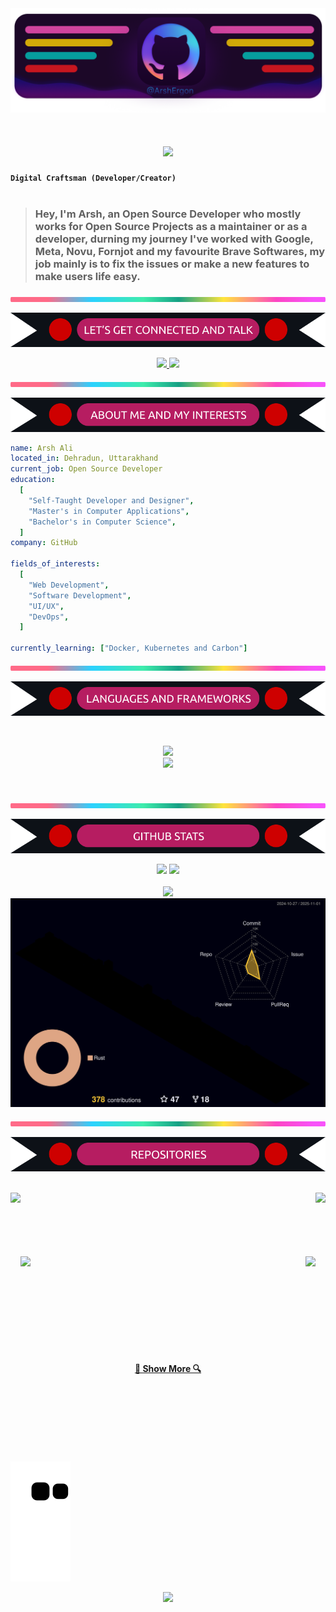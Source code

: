 <img src="https://github.com/ArshErgon/ArshErgon/blob/main/assets/header/arsh.png">

<h1 align="center">
  <a href="https://git.io/typing-svg">
    <img src="https://readme-typing-svg.demolab.com?font=Major+Mono+Display&size=50&pause=10000&color=7BF7ED&center=true&vCenter=true&width=550&height=100&lines=I'm+Arsh+Ergon!">
  </a>
</h1>

**```Digital Craftsman (Developer/Creator)```** 
<br/><br/>
><h3>Hey, I'm Arsh, an Open Source Developer who mostly works for Open Source Projects as a maintainer or as a developer, durning my journey I've worked with Google, Meta, Novu, Fornjot and my favourite Brave Softwares, my job mainly is to fix the issues or make a new features to make users life easy.
</h3>
<img src="https://github.com/ArshErgon/ArshErgon/blob/main/assets/header/lineBar.png" width="100%" height="8px"/>
<p align="center">
  <img src="https://github.com/ArshErgon/ArshErgon/blob/main/assets/header/connected.png" />
</p>

<p align="center">
<a href="https://www.linkedin.com/in/arshergon/">
  <img height="50" src="https://user-images.githubusercontent.com/46517096/166973395-19676cd8-f8ec-4abf-83ff-da8243505b82.png"/>
</a>
<a href="https://www.instagram.com/arshergon/">
  <img height="50" src="https://user-images.githubusercontent.com/46517096/166974368-9798f39f-1f46-499c-b14e-81f0a3f83a06.png"/>
</a>
</p>
<img src="https://github.com/ArshErgon/ArshErgon/blob/main/assets/header/lineBar.png" width="100%" height="8px"/>
<p align="center"> 
<img src="https://github.com/ArshErgon/ArshErgon/blob/main/assets/header/interest.png" />
</p>

```yaml
name: Arsh Ali
located_in: Dehradun, Uttarakhand
current_job: Open Source Developer
education:
  [
    "Self-Taught Developer and Designer",
    "Master's in Computer Applications",
    "Bachelor's in Computer Science",
  ]
company: GitHub

fields_of_interests:
  [
    "Web Development",
    "Software Development",
    "UI/UX",
    "DevOps",
  ]
  
currently_learning: ["Docker, Kubernetes and Carbon"]
```
  
 
<img src="https://github.com/ArshErgon/ArshErgon/blob/main/assets/header/lineBar.png" width="100%" height="8px"/><br>
<p align="center"> 
<img src="https://github.com/ArshErgon/ArshErgon/blob/main/assets/header/languages.png" />
</p>
<br>
<p align="center">
  <a href="https://skillicons.dev">
    <img src="https://skillicons.dev/icons?i=git,react,nodejs,github,python,vue,javascript,css,express,styledcomponents,nextjs,graphql" /><br>
    <img src="https://skillicons.dev/icons?i=angular,bootstrap,mongodb,mysql,django,html,blender,ae,linux,vscode,heroku,figma,gradle,java" />

  </a>
</p>
<br>
<br>
<img src="https://github.com/ArshErgon/ArshErgon/blob/main/assets/header/lineBar.png" width="100%" height="8px"/>
<p align="center"> 
<img src="https://github.com/ArshErgon/ArshErgon/blob/main/assets/header/stats.png" />
</p>

<div align="center">
 <img width="400px" src="https://github-readme-stats.vercel.app/api/top-langs/?username=arshergon&layout=compact&theme=radical&custom_title=Languages"/>
 <img width="400px" src="https://github-readme-stats.vercel.app/api?username=arshergon&theme=radical" /> 
 <br>
 <br>
 <img width="600px"src="https://activity-graph.herokuapp.com/graph?username=arshergon&theme=redical">
 <img src="https://github.com/ArshErgon/ArshErgon/blob/784f140f5ceb66d54e34558bc37113da3049c34d/profile-3d-contrib/profile-night-rainbow.svg" />
</div>

<img src="https://github.com/ArshErgon/ArshErgon/blob/main/assets/header/lineBar.png" width="100%" height="8px"/><br>
<p align="center"> 
<img src="https://github.com/ArshErgon/ArshErgon/blob/main/assets/header/repos.png" />
</p>
<br>
<div width="100%" align="center">
  <a align="right" href="https://github.com/ArshErgon/Novu" title="Data Structures"><img align="left" height="115" src="https://github-readme-stats.vercel.app/api/pin/?username=ArshErgon&repo=Novu&theme=react&border_color=61dafb&border_radius=10"></a>
  <a align="left" href="https://github.com/ArshErgon/state-channel-demo" title="Chat & Fresh"><img align="right" height="115" src="https://github-readme-stats.vercel.app/api/pin/?username=ArshErgon&repo=state-channel-demo&theme=react&border_color=61dafb&border_radius=10"></a>
</div>
<br/><br/><br/><br/><br/><br/>
<div width="100%" align="center">
  <a align="left" href="https://github.com/ArshErgon/ArshErgon" title="Expense Tracker"><img align="left" height="115" src="https://github-readme-stats.vercel.app/api/pin/?username=ArshErgon&repo=ArshErgon&theme=react&border_color=61dafb&border_radius=10"></a>
  <a align="right" href="https://github.com/ArshErgon/Programming-Free-E-Books" title="Copy&Move Forgery Detection With DCT"><img align="right" height="115" src="https://github-readme-stats.vercel.app/api/pin/?username=ArshErgon&repo=Programming-Free-E-Books&theme=react&border_color=61dafb&border_radius=10"></a>
</div>

<br><br><br><br><br><br><br><br>

<h4 align="center">
  <a href="https://github.com/ArshErgon?tab=repositories" title="Show Repositories">🔎 Show More 🔍</a>
</h4>

<br><br><br><br><br><br>

 ![ArshErgon gif](https://github.com/ArshErgon/ArshErgon/blob/output/github-contribution-grid-snake.svg)


<p align="center">
  <img src="https://capsule-render.vercel.app/api?type=waving&color=gradient&height=150&width=100%&section=footer"/>
</p>
